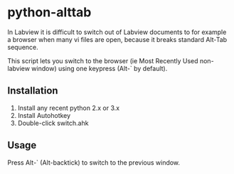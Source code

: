 # python-alttab

In Labview it is difficult to switch out of Labview documents to for example a browser 
when many vi files are open, because it breaks standard Alt-Tab sequence.

This script lets you switch to the browser (ie Most Recently Used non-labview window) 
using one keypress (Alt-` by default).

## Installation

1. Install any recent python 2.x or 3.x
2. Install Autohotkey
3. Double-click switch.ahk

## Usage

Press Alt-` (Alt-backtick) to switch to the previous window.


